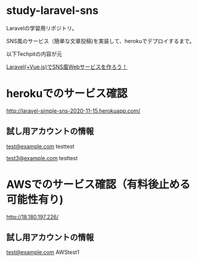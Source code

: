 # study-laravel-sns

Laravelの学習用リポジトリ。

SNS風のサービス（簡単な文章投稿)を実装して、herokuでデプロイするまで。

以下Techpitの内容が元

[Laravel(+Vue.js)でSNS風Webサービスを作ろう！](https://www.techpit.jp/courses/11)


# herokuでのサービス確認

http://laravel-simple-sns-2020-11-15.herokuapp.com/

## 試し用アカウントの情報

test@example.com
testtest

test3@example.com
testtest


# AWSでのサービス確認（有料後止める可能性有り)
http://18.180.197.226/

## 試し用アカウントの情報
test@example.com
AWStest1
